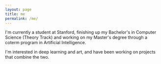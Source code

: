 ```yaml
---
layout: page
title: me
permalink: /me/
---
```


I'm currently a student at Stanford, finishing up my Bachelor's in Computer Science (Theory Track) and working on my Master's degree through a coterm program in Artificial Intelligence.

I'm interested in deep learning and art, and have been working on projects that combine the two.


